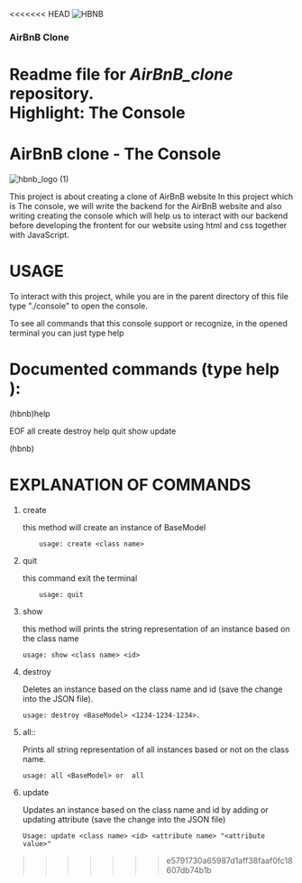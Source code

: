 <<<<<<< HEAD
![HBNB](/img/hbnb_logo.png)

### AirBnB Clone
Readme file for *AirBnB_clone* repository.  
Highlight: The Console
=======
# AirBnB clone - The Console
![hbnb_logo (1)](https://github.com/M-Aloysie/Learning/assets/109438174/89eedb3a-4f65-40b5-b77e-eef734760316)

This project is about creating a clone of AirBnB website
In this project which is The console, we will write the backend for the AirBnB website
and also writing creating the console which will help us to interact with our backend before developing the frontent for our website using html and css together with JavaScript.

# USAGE

To interact with this project, while you are in the parent directory of this file type "./console" to open the console.

To see all commands that this console support or recognize, in the opened terminal you can just type help

# Documented commands (type help <topic>):

(hbnb)help

EOF all create destroy help quit show update

(hbnb)

# EXPLANATION OF COMMANDS

1.  create

    this method will create an instance of BaseModel

            usage: create <class name>

2.  quit

    this command exit the terminal

            usage: quit

3.  show

    this method will prints the string representation
    of an instance based on the class name

        usage: show <class name> <id>

4.  destroy

    Deletes an instance based on the class name
    and id (save the change into the JSON file).

        usage: destroy <BaseModel> <1234-1234-1234>.

5.  all::

    Prints all string representation of
    all instances based or not on the class name.

        usage: all <BaseModel> or  all

6.  update

    Updates an instance based on the class name and
    id by adding or updating attribute (save the change into the JSON file)

        Usage: update <class name> <id> <attribute name> "<attribute value>"
>>>>>>> e5791730a65987d1aff38faaf0fc18607db74b1b
